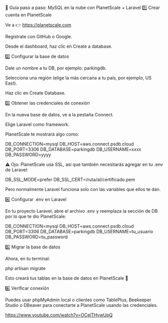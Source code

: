 🐬 Guía paso a paso: MySQL en la nube con PlanetScale + Laravel
1️⃣ Crear cuenta en PlanetScale

Ve a 👉 https://planetscale.com

Regístrate con GitHub o Google.

Desde el dashboard, haz clic en Create a database.

2️⃣ Configurar la base de datos

Dale un nombre a tu DB, por ejemplo: parkingdb.

Selecciona una región (elige la más cercana a tu país, por ejemplo, US East).

Haz clic en Create Database.

3️⃣ Obtener las credenciales de conexión

En la nueva base de datos, ve a la pestaña Connect.

Elige Laravel como framework.

PlanetScale te mostrará algo como:

DB_CONNECTION=mysql
DB_HOST=aws.connect.psdb.cloud
DB_PORT=3306
DB_DATABASE=parkingdb
DB_USERNAME=xxxx
DB_PASSWORD=yyyy


⚠️ Ojo: PlanetScale usa SSL, así que también necesitarás agregar en tu .env de Laravel:

DB_SSL_MODE=prefer
DB_SSL_CERT=/ruta/al/certificado.pem


Pero normalmente Laravel funciona solo con las variables que ellos te dan.

4️⃣ Configurar .env en Laravel

En tu proyecto Laravel, abre el archivo .env y reemplaza la sección de DB por lo que te dio PlanetScale:

DB_CONNECTION=mysql
DB_HOST=aws.connect.psdb.cloud
DB_PORT=3306
DB_DATABASE=parkingdb
DB_USERNAME=tu_usuario
DB_PASSWORD=tu_password

5️⃣ Migrar la base de datos

Ahora, en tu terminal:

php artisan migrate


Esto creará tus tablas en la base de datos en PlanetScale 🚀

6️⃣ Verificar conexión

Puedes usar phpMyAdmin local o clientes como TablePlus, Beekeeper Studio o DBeaver para conectarte a PlanetScale usando las credenciales.

https://www.youtube.com/watch?v=OCelTHywUpQ